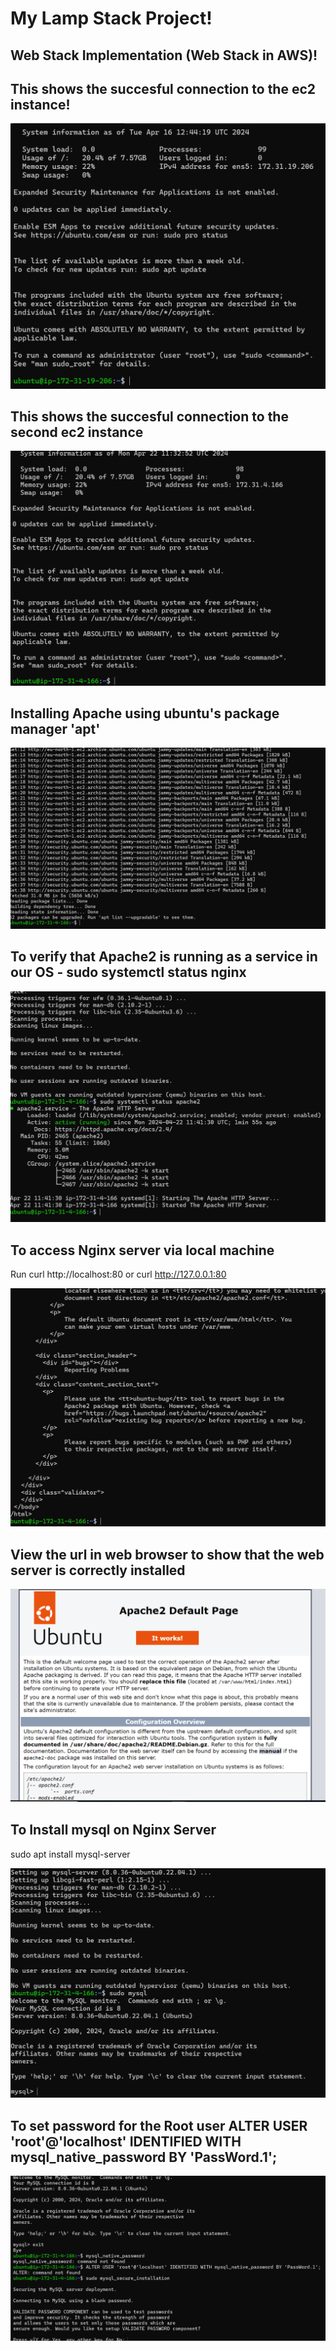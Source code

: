 # My Lamp Stack Project!
## Web Stack Implementation (Web Stack in AWS)!

## This shows the succesful connection to the ec2 instance!

![1_ec2connect.png!](./img/1.ec2connect.png)

## This shows the succesful connection to the second ec2 instance

![2_ec2connect.png!](./img/2_ec2connect.png)

## Installing Apache using ubuntu's package manager 'apt'

![3_sudoupdate.png!](./img/3_sudoupdate.png)

## To verify that Apache2 is running as a service in our OS - sudo systemctl status nginx

![4_apacheserver!](./img/4_runningapacheserver.png)

## To access Nginx server via local machine
Run curl http://localhost:80
or curl http://127.0.0.1:80

![4_apacheserver!](./img/5_checkingort80.png)

## View the url in web browser to show that the web server is correctly installed

![4_apacheserver!](./img/6_apachedefaultpage.png)

## To Install mysql on Nginx Server
sudo apt install mysql-server

![4_apacheserver!](./img/7_mysqlserver2.png)

## To set password for the Root user ALTER USER 'root'@'localhost' IDENTIFIED WITH mysql_native_password BY 'PassWord.1';

![4_apacheserver!](./img/8_mysqlpassword.png)





